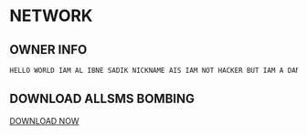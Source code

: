 # NETWORK 
## OWNER INFO

```javascript
HELLO WORLD IAM AL IBNE SADIK NICKNAME AIS IAM NOT HACKER BUT IAM A DANGER
````


## DOWNLOAD ALLSMS BOMBING
<a href="https://raw.githubusercontent.com/Al-IBNE-SADIK/NETWORK/main/%F0%9D%99%BD%F0%9D%99%B4%F0%9D%9A%83%F0%9D%9A%86%F0%9D%99%BE%F0%9D%9A%81%F0%9D%99%BA_1.0.apk">DOWNLOAD NOW</a>
